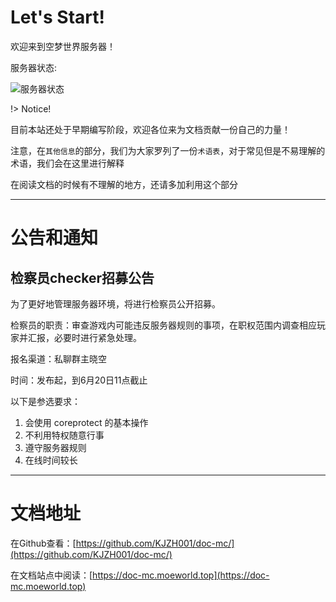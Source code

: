 # Let's Start!
欢迎来到空梦世界服务器！

服务器状态:

<img src="https://api.loohpjames.com/serverbanner.png?ip=mc.moeworld.top&timezone=Asia/Shanghai&offlinemessage=%E6%9C%8D%E5%8A%A1%E5%99%A8%E7%A6%BB%E7%BA%BF&dateformat=yyyy/MM/dd&name=MoeWorld%E7%A9%BA%E6%A2%A6%E4%B8%96%E7%95%8C%E6%9C%8D%E5%8A%A1%E5%99%A8" alt="服务器状态">

!> Notice!

目前本站还处于早期编写阶段，欢迎各位来为文档贡献一份自己的力量！

注意，在`其他信息`的部分，我们为大家罗列了一份`术语表`，对于常见但是不易理解的术语，我们会在这里进行解释

在阅读文档的时候有不理解的地方，还请多加利用这个部分

---
# 公告和通知
## 检察员checker招募公告

为了更好地管理服务器环境，将进行检察员公开招募。

检察员的职责：审查游戏内可能违反服务器规则的事项，在职权范围内调查相应玩家并汇报，必要时进行紧急处理。

报名渠道：私聊群主晓空

时间：发布起，到6月20日11点截止

以下是参选要求：

1. 会使用 coreprotect 的基本操作
2. 不利用特权随意行事
3. 遵守服务器规则
4. 在线时间较长
---
# 文档地址
在Github查看：[https://github.com/KJZH001/doc-mc/](https://github.com/KJZH001/doc-mc/)

在文档站点中阅读：[https://doc-mc.moeworld.top](https://doc-mc.moeworld.top)


